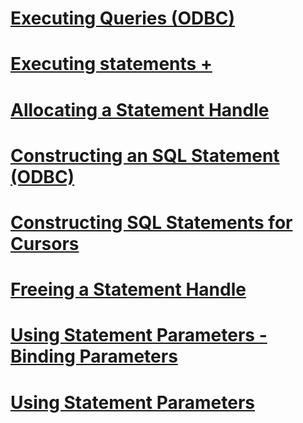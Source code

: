 # [Executing Queries (ODBC)](executing-queries-odbc.md)

# [Executing statements +](../../relational-databases/native-client-odbc-queries/executing-statements/executing-statements-odbc.md)

# [Allocating a Statement Handle](allocating-a-statement-handle.md)
# [Constructing an SQL Statement (ODBC)](constructing-an-sql-statement-odbc.md)
# [Constructing SQL Statements for Cursors](constructing-sql-statements-for-cursors.md)
# [Freeing a Statement Handle](freeing-a-statement-handle.md)
# [Using Statement Parameters - Binding Parameters](using-statement-parameters-binding-parameters.md)
# [Using Statement Parameters](using-statement-parameters.md)

